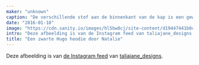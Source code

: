 ```yaml
---
maker: "unknown"
caption: "De verschillende stof aan de binnenkant van de kap is een geweldig detail"
date: "2016-01-18"
image: "https://cdn.sanity.io/images/hl5bw8cj/site-content/d19447441b0ccec9460b210d48292d5cd7a3b5a8-1080x1080.jpg"
intro: "Deze afbeelding is van de Instagram feed van taliajane_designs ."
title: "Een zwarte Hugo hoodie door Natalie"
---
```



Deze afbeelding is van [de Instagram feed](https://www.instagram.com/p/BAqm70Lqg9o/)  van [taliajane_designs](https://www.instagram.com/taliajane_designs/).

